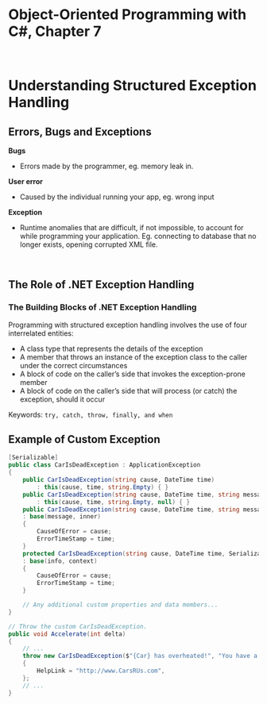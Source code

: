 # Object-Oriented Programming with C#, Chapter 7

<br>

# Understanding Structured Exception Handling

## Errors, Bugs and Exceptions

**Bugs**

- Errors made by the programmer, eg. memory leak in.

**User error**

- Caused by the individual running your app, eg. wrong input

**Exception**

- Runtime anomalies that are difficult, if not impossible, to account for while programming your application. Eg. connecting to database that no longer exists, opening corrupted XML file.

<br>

## The Role of .NET Exception Handling

### The Building Blocks of .NET Exception Handling

Programming with structured exception handling involves the use of four interrelated entities:

- A class type that represents the details of the exception
- A member that throws an instance of the exception class to the caller under the 
correct circumstances
- A block of code on the caller’s side that invokes the exception-prone member
- A block of code on the caller’s side that will process (or catch) the exception, should 
it occur

Keywords: `try, catch, throw, finally, and when`


## Example of Custom Exception

```cs
[Serializable]
public class CarIsDeadException : ApplicationException
{
    public CarIsDeadException(string cause, DateTime time)
        : this(cause, time, string.Empty) { }
    public CarIsDeadException(string cause, DateTime time, string message)
        : this(cause, time, string.Empty, null) { }
    public CarIsDeadException(string cause, DateTime time, string message, System.Exception inner)
    : base(message, inner)
    {
        CauseOfError = cause;
        ErrorTimeStamp = time;
    }
    protected CarIsDeadException(string cause, DateTime time, SerializationInfo info, StreamingContext context)
    : base(info, context)
    {
        CauseOfError = cause;
        ErrorTimeStamp = time;
    }

    // Any additional custom properties and data members...
}

// Throw the custom CarIsDeadException.
public void Accelerate(int delta)
{
    // ...
    throw new CarIsDeadException($"{Car} has overheated!", "You have a lead foot", DateTime.Now)
    {
        HelpLink = "http://www.CarsRUs.com",
    };
    // ...
}
```

<br>
<br>
<br>
<br>
<br>